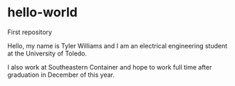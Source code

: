 # hello-world
First repository

Hello, my name is Tyler Williams and I am an electrical engineering student at the University of Toledo.

I also work at Southeastern Container and hope to work full time after graduation in December of this year.
